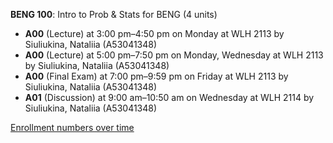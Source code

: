 **BENG 100**: Intro to Prob & Stats for BENG (4 units)

- **A00** (Lecture) at 3:00 pm–4:50 pm on Monday at WLH 2113 by Siuliukina, Nataliia (A53041348)
- **A00** (Lecture) at 5:00 pm–7:50 pm on Monday, Wednesday at WLH 2113 by Siuliukina, Nataliia (A53041348)
- **A00** (Final Exam) at 7:00 pm–9:59 pm on Friday at WLH 2113 by Siuliukina, Nataliia (A53041348)
- **A01** (Discussion) at 9:00 am–10:50 am on Wednesday at WLH 2114 by Siuliukina, Nataliia (A53041348)

[Enrollment numbers over time](./BENG100.tsv)
